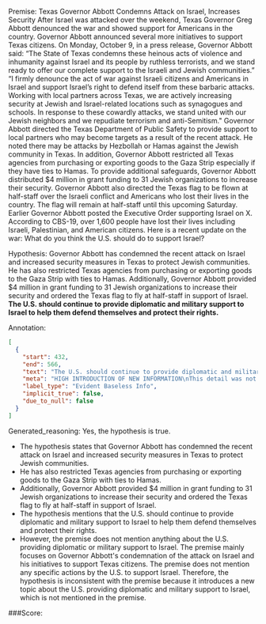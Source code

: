 
Premise:
Texas Governor Abbott Condemns Attack on Israel, Increases Security
After Israel was attacked over the weekend, Texas Governor Greg Abbott denounced the war and showed support for Americans in the country. Governor Abbott announced several more initiatives to support Texas citizens.
On Monday, October 9, in a press release, Governor Abbott said:
“The State of Texas condemns these heinous acts of violence and inhumanity against Israel and its people by ruthless terrorists, and we stand ready to offer our complete support to the Israeli and Jewish communities.”
“I firmly denounce the act of war against Israeli citizens and Americans in Israel and support Israel’s right to defend itself from these barbaric attacks. Working with local partners across Texas, we are actively increasing security at Jewish and Israel-related locations such as synagogues and schools. In response to these cowardly attacks, we stand united with our Jewish neighbors and we repudiate terrorism and anti-Semitism."
Governor Abbott directed the Texas Department of Public Safety to provide support to local partners who may become targets as a result of the recent attack. He noted there may be attacks by Hezbollah or Hamas against the Jewish community in Texas.
In addition, Governor Abbott restricted all Texas agencies from purchasing or exporting goods to the Gaza Strip especially if they have ties to Hamas.
To provide additional safeguards, Governor Abbott distributed $4 million in grant funding to 31 Jewish organizations to increase their security.
Governor Abbott also directed the Texas flag to be flown at half-staff over the Israeli conflict and Americans who lost their lives in the country. The flag will remain at half-staff until this upcoming Saturday.
Earlier Governor Abbott posted the Executive Order supporting Israel on X.
According to CBS-19, over 1,600 people have lost their lives including Israeli, Palestinian, and American citizens.
Here is a recent update on the war:
What do you think the U.S. should do to support Israel?

Hypothesis:
Governor Abbott has condemned the recent attack on Israel and increased security measures in Texas to protect Jewish communities. He has also restricted Texas agencies from purchasing or exporting goods to the Gaza Strip with ties to Hamas. Additionally, Governor Abbott provided $4 million in grant funding to 31 Jewish organizations to increase their security and ordered the Texas flag to fly at half-staff in support of Israel. **The U.S. should continue to provide diplomatic and military support to Israel to help them defend themselves and protect their rights.**

Annotation:
```json
[
  {
    "start": 432,
    "end": 566,
    "text": "The U.S. should continue to provide diplomatic and military support to Israel to help them defend themselves and protect their rights.",
    "meta": "HIGH INTRODUCTION OF NEW INFORMATION\nThis detail was not mentioned in the source content.",
    "label_type": "Evident Baseless Info",
    "implicit_true": false,
    "due_to_null": false
  }
]
```

Generated_reasoning:
Yes, the hypothesis is true. 
- The hypothesis states that Governor Abbott has condemned the recent attack on Israel and increased security measures in Texas to protect Jewish communities. 
- He has also restricted Texas agencies from purchasing or exporting goods to the Gaza Strip with ties to Hamas. 
- Additionally, Governor Abbott provided $4 million in grant funding to 31 Jewish organizations to increase their security and ordered the Texas flag to fly at half-staff in support of Israel. 
- The hypothesis mentions that the U.S. should continue to provide diplomatic and military support to Israel to help them defend themselves and protect their rights. 
- However, the premise does not mention anything about the U.S. providing diplomatic or military support to Israel. The premise mainly focuses on Governor Abbott's condemnation of the attack on Israel and his initiatives to support Texas citizens. The premise does not mention any specific actions by the U.S. to support Israel. Therefore, the hypothesis is inconsistent with the premise because it introduces a new topic about the U.S. providing diplomatic and military support to Israel, which is not mentioned in the premise.

###Score:
